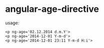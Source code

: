 angular-age-directive
=====================
usage:

```
<p ng-age='02.12.2014 d.m.Y'>
<p ng-age='2014-12-01 Y-m-d'>
<p ng-age='2014-12-01 23:11 Y-m-d H:i'>
```